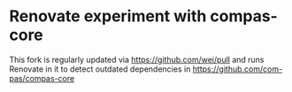 # Renovate experiment with compas-core

This fork is regularly updated via https://github.com/wei/pull and runs Renovate in it to detect
outdated dependencies in https://github.com/com-pas/compas-core
